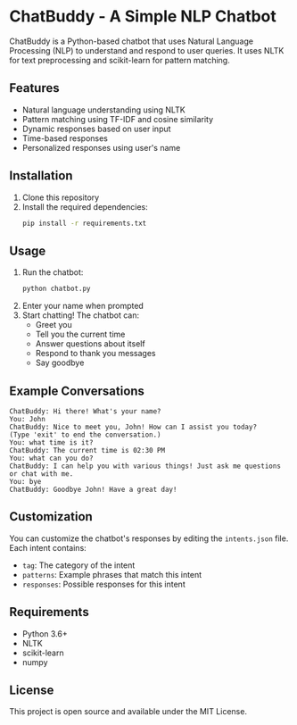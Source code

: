 # ChatBuddy - A Simple NLP Chatbot

ChatBuddy is a Python-based chatbot that uses Natural Language Processing (NLP) to understand and respond to user queries. It uses NLTK for text preprocessing and scikit-learn for pattern matching.

## Features

- Natural language understanding using NLTK
- Pattern matching using TF-IDF and cosine similarity
- Dynamic responses based on user input
- Time-based responses
- Personalized responses using user's name

## Installation

1. Clone this repository
2. Install the required dependencies:
   ```bash
   pip install -r requirements.txt
   ```

## Usage

1. Run the chatbot:
   ```bash
   python chatbot.py
   ```
2. Enter your name when prompted
3. Start chatting! The chatbot can:
   - Greet you
   - Tell you the current time
   - Answer questions about itself
   - Respond to thank you messages
   - Say goodbye

## Example Conversations

```
ChatBuddy: Hi there! What's your name?
You: John
ChatBuddy: Nice to meet you, John! How can I assist you today?
(Type 'exit' to end the conversation.)
You: what time is it?
ChatBuddy: The current time is 02:30 PM
You: what can you do?
ChatBuddy: I can help you with various things! Just ask me questions or chat with me.
You: bye
ChatBuddy: Goodbye John! Have a great day!
```

## Customization

You can customize the chatbot's responses by editing the `intents.json` file. Each intent contains:
- `tag`: The category of the intent
- `patterns`: Example phrases that match this intent
- `responses`: Possible responses for this intent

## Requirements

- Python 3.6+
- NLTK
- scikit-learn
- numpy

## License

This project is open source and available under the MIT License. 